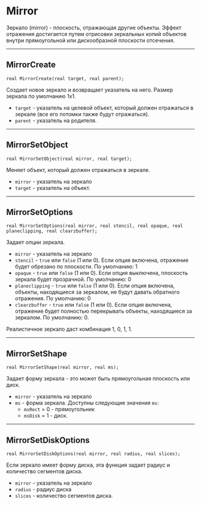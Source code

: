 # Mirror

Зеркало (mirror) - плоскость, отражающая другие объекты. Эффект отражения достигается путем отрисовки зеркальных копий объектов внутри прямоугольной или дискообразной плоскости отсечения.

---

## MirrorCreate

`real MirrorCreate(real target, real parent);`

Создает новое зеркало и возвращает указатель на него. Размер зеркала по умолчанию 1х1.

- `target` - указатель на целевой объект, который должен отражаться в зеркале (все его потомки также будут отражаться).
- `parent` - указатель на родителя.

---

## MirrorSetObject

`real MirrorSetObject(real mirror, real target);`

Меняет объект, который должен отражаться в зеркале.

- `mirror` - указатель на зеркало
- `target` - указатель на объект.

---

## MirrorSetOptions

`real MirrorSetOptions(real mirror, real stencil, real opaque, real planeclipping, real clearzbuffer);`

Задает опции зеркала.

- `mirror` - указатель на зеркало
- `stencil` - `true` или `false` (1 или 0). Если опция включена, отражение будет обрезано по плоскости. По умолчанию: 1
- `opaque` - `true` или `false` (1 или 0). Если опция выключена, плоскость зеркала будет прозрачной. По умолчанию: 0
- `planeclipping` - `true` или `false` (1 или 0). Если опция включена, объекты, находящиеся за зеркалом, не будут давать обратного отражения. По умолчанию: 0
- `clearzbuffer` - `true` или `false` (1 или 0). Если опция включена, отражение будет полностью перекрывать объекты, находящиеся за зеркалом. По умолчанию: 0.

Реалистичное зеркало даст комбинация 1, 0, 1, 1.

---

## MirrorSetShape

`real MirrorSetShape(real mirror, real ms);`

Задает форму зеркала - это может быть прямоугольная плоскость или диск.

- `mirror` - указатель на зеркало
- `ms` - форма зеркала. Доступны следующие значения `ms`:
    - `msRect` = 0 - прямоугольник
    - `msDisk` = 1 - диск.

---

## MirrorSetDiskOptions

`real MirrorSetDiskOptions(real mirror, real radius, real slices);`

Если зеркало имеет форму диска, эта функция задает радиус и количество сегментов диска.

- `mirror` - указатель на зеркало
- `radius` - радиус диска
- `slices` - количество сегментов диска.
